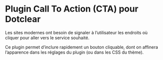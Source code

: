 # Plugin Call To Action (CTA) pour Dotclear
Les sites modernes ont besoin de signaler à l’utilisateur les endroits où cliquer pour aller vers le service souhaité. 

Ce plugin permet d’inclure rapidement un bouton cliquable, dont on affinera l’apparence dans les réglages du plugin (ou dans les CSS du thème).
